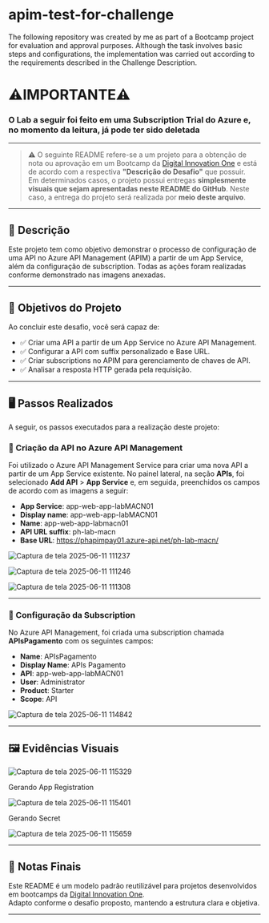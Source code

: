 # apim-test-for-challenge
The following repository was created by me as part of a Bootcamp project for evaluation and approval purposes. Although the task involves basic steps and configurations, the implementation was carried out according to the requirements described in the Challenge Description.

# ⚠️IMPORTANTE⚠️ 
### O Lab a seguir foi feito em uma Subscription Trial do Azure e, no momento da leitura, já pode ter sido deletada

---
> ⚠️ O seguinte README refere-se a um projeto para a obtenção de nota ou aprovação em um Bootcamp da [Digital Innovation One](https://www.dio.me/en) e está de acordo com a respectiva **"Descrição do Desafio"** que possuir.  
> Em determinados casos, o projeto possui entregas **simplesmente visuais que sejam apresentadas neste README do GitHub**. Neste caso, a entrega do projeto será realizada por **meio deste arquivo**.

---

## 📝 Descrição

Este projeto tem como objetivo demonstrar o processo de configuração de uma API no Azure API Management (APIM) a partir de um App Service, além da configuração de subscription. Todas as ações foram realizadas conforme demonstrado nas imagens anexadas.

---

## 🎯 Objetivos do Projeto

Ao concluir este desafio, você será capaz de:

- ✅ Criar uma API a partir de um App Service no Azure API Management.
- ✅ Configurar a API com suffix personalizado e Base URL.
- ✅ Criar subscriptions no APIM para gerenciamento de chaves de API.
- ✅ Analisar a resposta HTTP gerada pela requisição.

---

## 🖥️ Passos Realizados

A seguir, os passos executados para a realização deste projeto:

### 🔹 Criação da API no Azure API Management

Foi utilizado o Azure API Management Service para criar uma nova API a partir de um App Service existente. No painel lateral, na seção **APIs**, foi selecionado **Add API** > **App Service** e, em seguida, preenchidos os campos de acordo com as imagens a seguir:

- **App Service**: app-web-app-labMACN01  
- **Display name**: app-web-app-labMACN01  
- **Name**: app-web-app-labmacn01  
- **API URL suffix**: ph-lab-macn  
- **Base URL**: https://phapimpay01.azure-api.net/ph-lab-macn/

![Captura de tela 2025-06-11 111237](https://github.com/user-attachments/assets/af5254be-bc15-4707-a6db-7d97b818e443)

![Captura de tela 2025-06-11 111246](https://github.com/user-attachments/assets/84d48c9e-ce61-4bbe-b294-bc0cd69f1c1b)

![Captura de tela 2025-06-11 111308](https://github.com/user-attachments/assets/6b498190-4828-4c04-8cf3-fb171fb9325c)


---

### 🔹 Configuração da Subscription

No Azure API Management, foi criada uma subscription chamada **APIsPagamento** com os seguintes campos:

- **Name**: APIsPagamento  
- **Display Name**: APIs Pagamento  
- **API**: app-web-app-labMACN01  
- **User**: Administrator  
- **Product**: Starter  
- **Scope**: API
  
![Captura de tela 2025-06-11 114842](https://github.com/user-attachments/assets/12c98be6-640f-4e3c-99d6-79cac0374648)

---

## 🖼️ Evidências Visuais


![Captura de tela 2025-06-11 115329](https://github.com/user-attachments/assets/15c49a9b-7ff6-4cb4-9e06-9ca9862cfbb8)

Gerando App Registration

![Captura de tela 2025-06-11 115401](https://github.com/user-attachments/assets/54f07e70-3681-43a2-b483-439bb6317b96)



Gerando Secret

![Captura de tela 2025-06-11 115659](https://github.com/user-attachments/assets/89f7cfd7-d584-456e-bee1-22d1b37fe5a4)

---

## 🧾 Notas Finais

Este README é um modelo padrão reutilizável para projetos desenvolvidos em bootcamps da [Digital Innovation One](https://www.dio.me/en).  
Adapto conforme o desafio proposto, mantendo a estrutura clara e objetiva.

---
